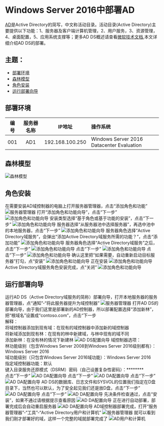 # Windows Server 2016中部署AD

[AD](https://docs.microsoft.com/zh-cn/windows-server/identity/ad-ds/active-directory-domain-services)是Active Directory的简写，中文称活动目录。活动目录(Active Directory)主要提供以下功能：1、服务器及客户端计算机管理，2、用户服务，3、资源管理，4、桌面配置，5、应用系统支撑等；更多AD DS概述请查看[微软技术文档](https://docs.microsoft.com/zh-cn/windows-server/identity/ad-ds/get-started/virtual-dc/active-directory-domain-services-overview),本文详细介绍AD DS的部署。

## 主题：
- [部署环境](#部署环境)
- [森林模型](#森林模型)
- [角色安装](#角色安装)
- [运行部署向导](#运行部署向导)


## 部署环境

| 编号 | 服务器名称 | IP地址 | 操作系统 |
| :---: | :-----: | :------: | :-----|
| 001 | AD1 | 192.168.100.250 | Windows Server 2016 Datacenter Evaluation |

## 森林模型

![森林模型](./../../IMGS/AD/AD-model-1.gif)

## 角色安装

在需要安装AD域控制器的电脑上打开服务器管理器，点击“添加角色和功能”
![服务器管理器](./../../IMGS/AD/AD-Deployment-1.png)
打开“添加角色和功能向导”，点击“下一步”
![添加角色和功能向导](./../../IMGS/AD/AD-Deployment-2.png)
安装类型选择“基于角色或基于功能的安装”，点击“下一步”
![添加角色和功能向导](./../../IMGS/AD/AD-Deployment-3.png)
服务器选择“从服务器池中选择服务器”，再选中池中的本地服务器，点击“下一步”
![添加角色和功能向导](./../../IMGS/AD/AD-Deployment-4.png)
服务器角色选择“Active Directory域服务”，会弹出“添加Active Directory域服务所需的功能？”，点击“添加功能”
![添加角色和功能向导](./../../IMGS/AD/AD-Deployment-5.png)
服务器角色选择“Active Directory域服务”之后，点击“下一步”
![添加角色和功能向导](./../../IMGS/AD/AD-Deployment-6.png)
点击“下一步”
![添加角色和功能向导](./../../IMGS/AD/AD-Deployment-7.png)
点击“下一步”
![添加角色和功能向导](./../../IMGS/AD/AD-Deployment-8.png)
确认这里把“如果需要，自动重新启动目标服务器”打勾，点“安装”
![添加角色和功能向导](./../../IMGS/AD/AD-Deployment-9.png)
正在安装
![添加角色和功能向导](./../../IMGS/AD/AD-Deployment-10.png)
Active Directory域服务角色安装完成，点“关闭”
![添加角色和功能向导](./../../IMGS/AD/AD-Deployment-11.png)

## 运行部署向导

运行AD DS（Active Directory域服务的简称）部署向导，打开本地服务器的服务器管理器，点“通知”-“将此服务器提升为域控制器”
![服务器管理器](./../../IMGS/AD/AD-Deployment-12.png)
打开AD DS的部署向导，由于我们这里是部署新的AD控制器，所以部署配置选择“添加新林”，把“根域名”设置成“contoso.com”，点击“下一步 \
解释： \
将域控制器添加到现有域：在现有的域控制器中添加新的域控制器 \
将新域添加到现有林：在现有的林中新建域，与林中现有的域不同 \
添加新林：在没有林的情况下新建林
![AD DS配置向导](./../../IMGS/AD/AD-Deployment-13.png)
域控制器选项： \
林功能级别（包含Windows Server 2008到Windows Server 2016级别都有）：Windows Server 2016 \
域功能级别（只包含Windows Server 2016域功能）：Windows Server 2016 \
指定域控制器功能：默认 \
键入目录服务还原模式（DSRM）密码（自己设置复杂性密码）：******** \
点击“下一步”
![AD DA配置向导](./../../IMGS/AD/AD-Deployment-14.png)
点击“下一步”
![AD DA配置向导](./../../IMGS/AD/AD-Deployment-15.png)
点击“下一步”
![AD DA配置向导](./../../IMGS/AD/AD-Deployment-16.png)
AD DS的数据库、日志文件和SYSVOL的位置我们指定在D盘目录下，当然也可以默认，为了安全起见我们还是放D盘，点击“下一步”
![AD DA配置向导](./../../IMGS/AD/AD-Deployment-17.png)
点击“下一步”
![AD DA配置向导](./../../IMGS/AD/AD-Deployment-18.png)
先决条件检查通过，点击“安装”，如果不通过请根据提示查看原因
![AD DA配置向导](./../../IMGS/AD/AD-Deployment-19.png)
正在进行自动部署，部署完成后会自动重启服务器
![AD DA配置向导](./../../IMGS/AD/AD-Deployment-20.png)
AD域控制器部署完成，打开“服务器管理器”-“工具”-“Active Directory用户和计算机”
![服务器管理器](./../../IMGS/AD/AD-Deployment-21.png)
就可以看到我们刚才部署好的域，这样一个完整的域就部署完成了
![AD用户和计算机](./../../IMGS/AD/AD-Deployment-22.png)